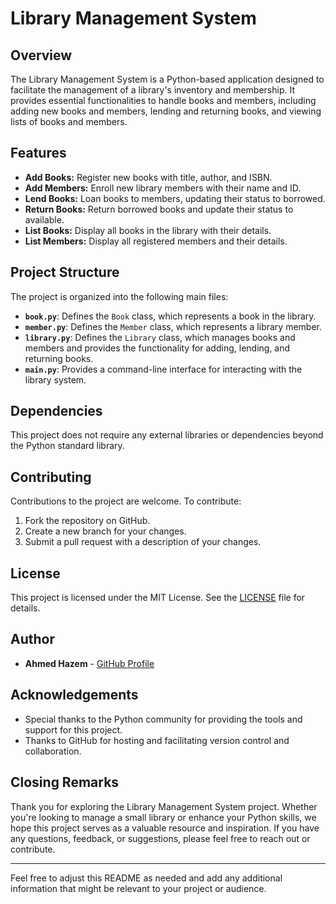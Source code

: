 # Library Management System

## Overview

The Library Management System is a Python-based application designed to facilitate the management of a library's inventory and membership. It provides essential functionalities to handle books and members, including adding new books and members, lending and returning books, and viewing lists of books and members.

## Features

- **Add Books:** Register new books with title, author, and ISBN.
- **Add Members:** Enroll new library members with their name and ID.
- **Lend Books:** Loan books to members, updating their status to borrowed.
- **Return Books:** Return borrowed books and update their status to available.
- **List Books:** Display all books in the library with their details.
- **List Members:** Display all registered members and their details.

## Project Structure

The project is organized into the following main files:

- **`book.py`**: Defines the `Book` class, which represents a book in the library.
- **`member.py`**: Defines the `Member` class, which represents a library member.
- **`library.py`**: Defines the `Library` class, which manages books and members and provides the functionality for adding, lending, and returning books.
- **`main.py`**: Provides a command-line interface for interacting with the library system.

## Dependencies

This project does not require any external libraries or dependencies beyond the Python standard library.

## Contributing

Contributions to the project are welcome. To contribute:

1. Fork the repository on GitHub.
2. Create a new branch for your changes.
3. Submit a pull request with a description of your changes.

## License

This project is licensed under the MIT License. See the [LICENSE](LICENSE) file for details.

## Author

- **Ahmed Hazem** - [GitHub Profile](https://github.com/ahmed-hazem-1)

## Acknowledgements

- Special thanks to the Python community for providing the tools and support for this project.
- Thanks to GitHub for hosting and facilitating version control and collaboration.

## Closing Remarks

Thank you for exploring the Library Management System project. Whether you're looking to manage a small library or enhance your Python skills, we hope this project serves as a valuable resource and inspiration. If you have any questions, feedback, or suggestions, please feel free to reach out or contribute.

---

Feel free to adjust this README as needed and add any additional information that might be relevant to your project or audience.
